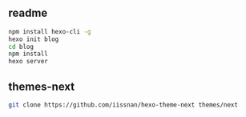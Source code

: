 ## readme

```bash
npm install hexo-cli -g
hexo init blog
cd blog
npm install
hexo server
```

## themes-next

```bash
git clone https://github.com/iissnan/hexo-theme-next themes/next
```
